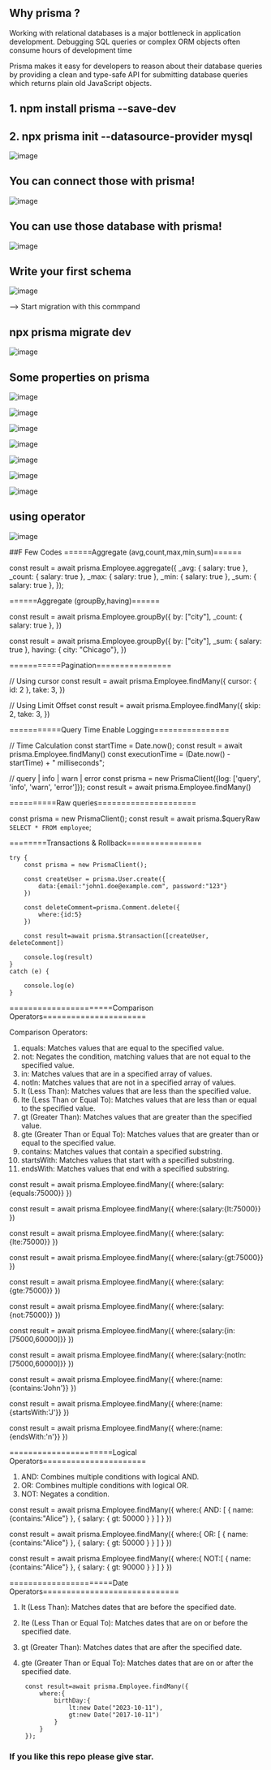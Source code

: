 ## Why prisma ?

<p>Working with relational databases is a major bottleneck in application development. Debugging SQL queries or complex ORM objects often consume hours of development time

Prisma makes it easy for developers to reason about their database queries by providing a clean and type-safe API for submitting database queries which returns plain old JavaScript objects.</p>

## 1. npm install prisma --save-dev

## 2. npx prisma init --datasource-provider mysql

![image](https://github.com/Soum-ik/Prisma_learning/assets/110479389/efaa8a8f-ff9f-4727-927d-ad1bdce810a8)

## You can connect those with prisma!

![image](https://github.com/Soum-ik/Prisma_learning/assets/110479389/9e3629f5-5027-4708-b404-60015a484875)

## You can use those database with prisma!

![image](https://github.com/Soum-ik/Prisma_learning/assets/110479389/315a86e7-192e-47f2-b709-ef27ebcee86b)

## Write your first schema

![image](https://github.com/Soum-ik/Prisma_learning/assets/110479389/f4807975-573f-4b75-8be7-7dd07f782afc)

--> Start migration with this commpand

## npx prisma migrate dev

![image](https://github.com/Soum-ik/Prisma_learning/assets/110479389/5c9e5ef9-f27e-44a4-a7f1-038a705fea8b)

## Some properties on prisma

![image](https://github.com/Soum-ik/Prisma_learning/assets/110479389/7355fa29-0b8d-4e1d-8163-f34e558efa6e)

![image](https://github.com/Soum-ik/Prisma_learning/assets/110479389/60b63986-75c2-4858-a36e-2397ae10388a)

![image](https://github.com/Soum-ik/Prisma_learning/assets/110479389/61e57ca4-7229-476e-a5d2-439a4457fdc1)

![image](https://github.com/Soum-ik/Prisma_learning/assets/110479389/1f6e71ab-b061-44fa-bcdf-15e381f69e95)

![image](https://github.com/Soum-ik/Prisma_learning/assets/110479389/bf1b57eb-49b2-4f25-b0f5-37e2f1083082)

![image](https://github.com/Soum-ik/Prisma_learning/assets/110479389/cbc0dcd8-5097-4f60-afaf-08929593b537)

![image](https://github.com/Soum-ik/Prisma_learning/assets/110479389/caaf34ba-9a0f-4a02-9b3a-195b2651cd56)

## using operator
![image](https://github.com/Soum-ik/Prisma_learning/assets/110479389/5a4aa96a-59fd-4c60-ab9c-5af77bbb4337)

##F Few Codes
======Aggregate (avg,count,max,min,sum)======

const result = await prisma.Employee.aggregate({
      _avg: { salary: true },
      _count: { salary: true },
      _max: { salary: true },
      _min: { salary: true },
      _sum: { salary: true },
});


======Aggregate (groupBy,having)======

const result = await prisma.Employee.groupBy({
       by: ["city"],
       _count: { salary: true },
})

const result = await prisma.Employee.groupBy({
      by: ["city"],
      _sum: { salary: true },
      having: { city: "Chicago"},
})


===========Pagination================

// Using cursor
const result = await prisma.Employee.findMany({
     cursor: { id: 2 },
     take: 3,
})

// Using Limit Offset
const result = await prisma.Employee.findMany({
      skip: 2,
      take: 3,
})


===========Query Time Enable Logging================

// Time Calculation
const startTime = Date.now();
const result = await prisma.Employee.findMany()
const executionTime = (Date.now() - startTime) + " milliseconds";


// query | info | warn | error
const prisma = new PrismaClient({log: ['query', 'info', 'warn', 'error']});
const result = await prisma.Employee.findMany()



==========Raw queries=====================

const prisma = new PrismaClient();
const result = await prisma.$queryRaw `SELECT * FROM employee`;




========Transactions & Rollback================


    try {
        const prisma = new PrismaClient();

        const createUser = prisma.User.create({
            data:{email:"john1.doe@example.com", password:"123"}
        })

        const deleteComment=prisma.Comment.delete({
            where:{id:5}
        })

        const result=await prisma.$transaction([createUser, deleteComment])

        console.log(result)
    }
    catch (e) {

        console.log(e)
    }





======================Comparison Operators======================

Comparison Operators:

1. equals: Matches values that are equal to the specified value.
2. not: Negates the condition, matching values that are not equal to the specified value.
3. in: Matches values that are in a specified array of values.
4. notIn: Matches values that are not in a specified array of values.
5. lt (Less Than): Matches values that are less than the specified value.
6. lte (Less Than or Equal To): Matches values that are less than or equal to the specified value.
7. gt (Greater Than): Matches values that are greater than the specified value.
8. gte (Greater Than or Equal To): Matches values that are greater than or equal to the specified value.
9. contains: Matches values that contain a specified substring.
10. startsWith: Matches values that start with a specified substring.
11. endsWith: Matches values that end with a specified substring.


const result = await prisma.Employee.findMany({
    where:{salary:{equals:75000}}
})

const result = await prisma.Employee.findMany({
    where:{salary:{lt:75000}}
})

const result = await prisma.Employee.findMany({
    where:{salary:{lte:75000}}
})

const result = await prisma.Employee.findMany({
    where:{salary:{gt:75000}}
})

const result = await prisma.Employee.findMany({
    where:{salary:{gte:75000}}
})

const result = await prisma.Employee.findMany({
    where:{salary:{not:75000}}
})

const result = await prisma.Employee.findMany({
    where:{salary:{in:[75000,60000]}}
})

const result = await prisma.Employee.findMany({
    where:{salary:{notIn:[75000,60000]}}
})


const result = await prisma.Employee.findMany({
    where:{name:{contains:'John'}}
})

const result = await prisma.Employee.findMany({
      where:{name:{startsWith:'J'}}
})


const result = await prisma.Employee.findMany({
      where:{name:{endsWith:'n'}}
})


======================Logical Operators======================

1. AND: Combines multiple conditions with logical AND.
2. OR: Combines multiple conditions with logical OR.
3. NOT: Negates a condition.


const result = await prisma.Employee.findMany({
    where:{
         AND: [
              { name: {contains:"Alice"} },
              { salary: { gt: 50000 } }
           ]
     }
})

const result = await prisma.Employee.findMany({
    where:{
         OR: [
              { name: {contains:"Alice"} },
              { salary: { gt: 50000 } }
           ]
     }
})

const result = await prisma.Employee.findMany({
     where:{
          NOT:[
               { name: {contains:"Alice"} },
               { salary: { gt: 90000 } }
          ]
      }
})




======================Date Operators=============================

1. lt (Less Than): Matches dates that are before the specified date.
2. lte (Less Than or Equal To): Matches dates that are on or before the specified date.
3. gt (Greater Than): Matches dates that are after the specified date.
4. gte (Greater Than or Equal To): Matches dates that are on or after the specified date.

        const result=await prisma.Employee.findMany({
            where:{
                birthDay:{
                    lt:new Date("2023-10-11"),
                    gt:new Date("2017-10-11")
                }
            }
        });


### If you like this repo please give star.
